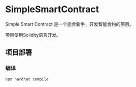 # SimpleSmartContract

Simple Smart Contract 是一个适合新手，开发智能合约的项目。

项目使用Solidity语言开发。

## 项目部署

### 编译

```shell
npx hardhat compile
```
